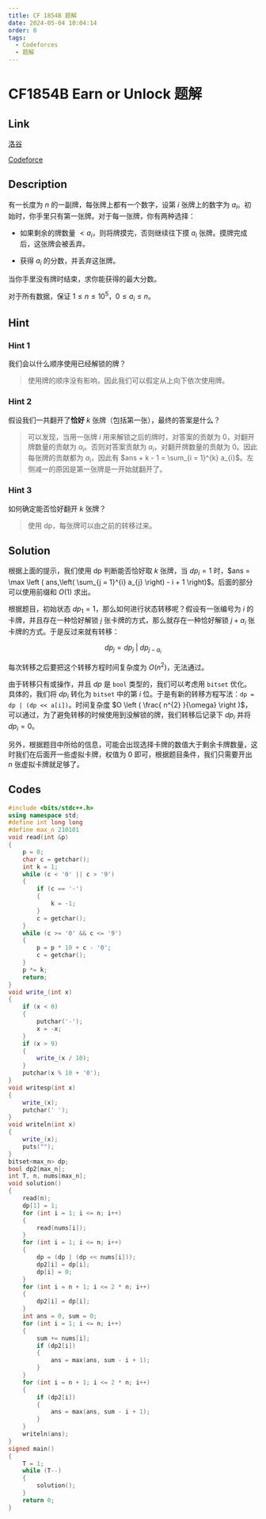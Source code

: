 ```yaml
---
title: CF 1854B 题解
date: 2024-05-04 10:04:14
order: 0
tags:
  - Codeforces
  - 题解
---
```

<!---->
<!--more-->

# CF1854B Earn or Unlock 题解

## Link

[洛谷](https://www.luogu.com.cn/problem/CF1854B)

[Codeforce](https://codeforces.com/problemset/problem/1854/B)

## Description

有一长度为 $n$ 的一副牌，每张牌上都有一个数字，设第 $i$ 张牌上的数字为 $a_i$。初始时，你手里只有第一张牌。对于每一张牌，你有两种选择：

- 如果剩余的牌数量 $< a_i$，则将牌摸完，否则继续往下摸 $a_i$ 张牌。摸牌完成后，这张牌会被丢弃。

- 获得 $a_i$ 的分数，并丢弃这张牌。

当你手里没有牌时结束，求你能获得的最大分数。

对于所有数据，保证 $1 \le n \le 10 ^ 5$，$0 \le a_i \le n$。

## Hint

### Hint $1$

我们会以什么顺序使用已经解锁的牌？

> 使用牌的顺序没有影响，因此我们可以假定从上向下依次使用牌。

### Hint $2$

假设我们一共翻开了**恰好** $k$ 张牌（包括第一张），最终的答案是什么？

> 可以发现，当用一张牌 $i$ 用来解锁之后的牌时，对答案的贡献为 $0$，对翻开牌数量的贡献为 $a_{i}$。否则对答案贡献为 $a_{i}$，对翻开牌数量的贡献为 $0$。因此每张牌的贡献都为 $a_{i}$，因此有 $ans + k - 1 = \sum_{i = 1}^{k} a_{i}$。左侧减一的原因是第一张牌是一开始就翻开了。

### Hint $3$

如何确定能否恰好翻开 $k$ 张牌？

> 使用 dp，每张牌可以由之前的转移过来。


## Solution

根据上面的提示，我们使用 dp 判断能否恰好取 $k$ 张牌，当 $dp_{i} = 1$ 时，$ans = \max \left ( ans,\left( \sum_{j = 1}^{i} a_{j} \right) - i + 1 \right)$。后面的部分可以使用前缀和 $O(1)$ 求出。

根据题目，初始状态 $dp_{1} = 1$，那么如何进行状态转移呢？假设有一张编号为 $i$ 的卡牌，并且存在一种恰好解锁 $j$ 张卡牌的方式，那么就存在一种恰好解锁 $j + a_{i}$ 张卡牌的方式。于是反过来就有转移：

$$dp_{j} = dp_{j}\ | \ dp_{j - a_{i}}$$

每次转移之后要把这个转移方程时间复杂度为 $O \left ( n^{2}\right )$，无法通过。

由于转移只有或操作，并且 $dp$ 是 `bool` 类型的，我们可以考虑用 `bitset` 优化。具体的，我们将 $dp_{i}$ 转化为 `bitset` 中的第 $i$ 位。于是有新的转移方程写法：`dp = dp | (dp << a[i])`。时间复杂度 $O \left ( \frac{ n^{2} }{\omega} \right )$，可以通过，为了避免转移的时候使用到没解锁的牌，我们转移后记录下 $dp_{i}$ 并将 $dp_{i} = 0$。

另外，根据题目中所给的信息，可能会出现选择卡牌的数值大于剩余卡牌数量，这时我们在后面开一些虚拟卡牌，权值为 $0$ 即可，根据题目条件，我们只需要开出 $n$ 张虚拟卡牌就足够了。

## Codes

```cpp
#include <bits/stdc++.h>
using namespace std;
#define int long long
#define max_n 210101
void read(int &p)
{
    p = 0;
    char c = getchar();
    int k = 1;
    while (c < '0' || c > '9')
    {
        if (c == '-')
        {
            k = -1;
        }
        c = getchar();
    }
    while (c >= '0' && c <= '9')
    {
        p = p * 10 + c - '0';
        c = getchar();
    }
    p *= k;
    return;
}
void write_(int x)
{
    if (x < 0)
    {
        putchar('-');
        x = -x;
    }
    if (x > 9)
    {
        write_(x / 10);
    }
    putchar(x % 10 + '0');
}
void writesp(int x)
{
    write_(x);
    putchar(' ');
}
void writeln(int x)
{
    write_(x);
    puts("");
}
bitset<max_n> dp;
bool dp2[max_n];
int T, n, nums[max_n];
void solution()
{
    read(n);
    dp[1] = 1;
    for (int i = 1; i <= n; i++)
    {
        read(nums[i]);
    }
    for (int i = 1; i <= n; i++)
    {
        dp = (dp | (dp << nums[i]));
        dp2[i] = dp[i];
        dp[i] = 0;
    }
    for (int i = n + 1; i <= 2 * n; i++)
    {
        dp2[i] = dp[i];
    }
    int ans = 0, sum = 0;
    for (int i = 1; i <= n; i++)
    {
        sum += nums[i];
        if (dp2[i])
        {
            ans = max(ans, sum - i + 1);
        }
    }
    for (int i = n + 1; i <= 2 * n; i++)
    {
        if (dp2[i])
        {
            ans = max(ans, sum - i + 1);
        }
    }
    writeln(ans);
}
signed main()
{
    T = 1;
    while (T--)
    {
        solution();
    }
    return 0;
}
```